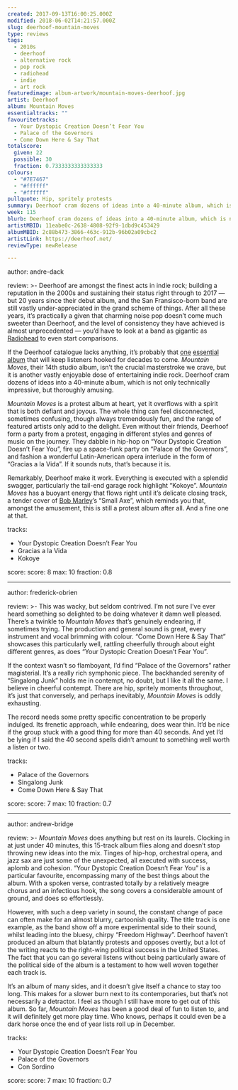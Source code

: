 ```yaml
---
created: 2017-09-13T16:00:25.000Z
modified: 2018-06-02T14:21:57.000Z
slug: deerhoof-mountain-moves
type: reviews
tags:
  - 2010s
  - deerhoof
  - alternative rock
  - pop rock
  - radiohead
  - indie
  - art rock
featuredimage: album-artwork/mountain-moves-deerhoof.jpg
artist: Deerhoof
album: Mountain Moves
essentialtracks: ""
favouritetracks:
  - Your Dystopic Creation Doesn’t Fear You
  - Palace of the Governors
  - Come Down Here & Say That
totalscore:
  given: 22
  possible: 30
  fraction: 0.7333333333333333
colours:
  - "#7E7467"
  - "#ffffff"
  - "#ffffff"
pullquote: Hip, spritely protests
summary: Deerhoof cram dozens of ideas into a 40-minute album, which is not only technically impressive, but thoroughly amusing. Mountain Moves is a protest album at heart, yet it overflows with a spirit that is both defiant and joyous.
week: 115
blurb: Deerhoof cram dozens of ideas into a 40-minute album, which is not only technically impressive, but thoroughly amusing. This is a defiant and joyous listen.
artistMBID: 11eabe0c-2638-4808-92f9-1dbd9c453429
albumMBID: 2c88b473-3866-463c-912b-96b02a09cbc2
artistLink: https://deerhoof.net/
reviewType: newRelease

---
```


author: andre-dack

review: >-
  Deerhoof are amongst the finest acts in indie rock; building a reputation in the 2000s and sustaining their status right through to 2017 — but 20 years since their debut album, and the San Fransisco-born band are still vastly under-appreciated in the grand scheme of things. After all these years, it’s practically a given that charming noise pop doesn’t come much sweeter than Deerhoof, and the level of consistency they have achieved is almost unprecedented — you’d have to look at a band as gigantic as [Radiohead](/reviews/radiohead-a-moon-shaped-pool/) to even start comparisons. 
  
  If the Deerhoof catalogue lacks anything, it’s probably that [one](/reviews/radiohead-ok-computer/) [essential](/reviews/nine-inch-nails-the-downward-spiral/) [album](/reviews/kendrick-lamar-to-pimp-a-butterfly/) that will keep listeners hooked for decades to come. *Mountain Moves*, their 14th studio album, isn’t the crucial masterstroke we crave, but it is another vastly enjoyable dose of entertaining indie rock. Deerhoof cram dozens of ideas into a 40-minute album, which is not only technically impressive, but thoroughly amusing. 
  
  *Mountain Moves* is a protest album at heart, yet it overflows with a spirit that is both defiant and joyous. The whole thing can feel disconnected, sometimes confusing, though always tremendously fun, and the range of featured artists only add to the delight. Even without their friends, Deerhoof form a party from a protest, engaging in different styles and genres of music on the journey. They dabble in hip-hop on “Your Dystopic Creation Doesn’t Fear You”, fire up a space-funk party on “Palace of the Governors”, and fashion a wonderful Latin-American opera interlude in the form of “Gracias a la Vida”. If it sounds nuts, that’s because it is. 
  
  Remarkably, Deerhoof make it work. Everything is executed with a splendid swagger, particularly the tail-end garage rock highlight “Kokoye”. *Mountain Moves* has a buoyant energy that flows right until it’s delicate closing track, a tender cover of [Bob Marley](/reviews/bob-marley-and-the-wailers-exodus/)’s “Small Axe”, which reminds you that, amongst the amusement, this is still a protest album after all. And a fine one at that.

tracks:
  - Your Dystopic Creation Doesn’t Fear You
  - ­­Gracias a la Vida
  - ­­Kokoye

score:
  score: 8
  max: 10
  fraction: 0.8

---
author: frederick-obrien

review: >-
  This was wacky, but seldom contrived. I’m not sure I’ve ever heard something so delighted to be doing whatever it damn well pleased. There’s a twinkle to *Mountain Moves* that’s genuinely endearing, if sometimes trying. The production and general sound is great, every instrument and vocal brimming with colour. “Come Down Here & Say That” showcases this particularly well, rattling cheerfully through about eight different genres, as does “Your Dystopic Creation Doesn’t Fear You”. 
  
  If the context wasn’t so flamboyant, I’d find “Palace of the Governors” rather magisterial. It’s a really rich symphonic piece. The backhanded serenity of “Singalong Junk” holds me in contempt, no doubt, but I like it all the same. I believe in cheerful contempt. There are hip, spritely moments throughout, it’s just that conversely, and perhaps inevitably, *Mountain Moves* is oddly exhausting. 
  
  The record needs some pretty specific concentration to be properly indulged. Its frenetic approach, while endearing, does wear thin. It’d be nice if the group stuck with a good thing for more than 40 seconds. And yet I’d be lying if I said the 40 second spells didn’t amount to something well worth a listen or two.

tracks:
  - Palace of the Governors
  - ­­Singalong Junk
  - ­­Come Down Here & Say That

score:
  score: 7
  max: 10
  fraction: 0.7

---
author: andrew-bridge

review: >-
  *Mountain Moves* does anything but rest on its laurels. Clocking in at just under 40 minutes, this 15-track album flies along and doesn’t stop throwing new ideas into the mix. Tinges of hip-hop, orchestral opera, and jazz sax are just some of the unexpected, all executed with success, aplomb and cohesion. “Your Dystopic Creation Doesn’t Fear You” is a particular favourite, encompassing many of the best things about the album. With a spoken verse, contrasted totally by a relatively meagre chorus and an infectious hook, the song covers a considerable amount of ground, and does so effortlessly. 
  
  However, with such a deep variety in sound, the constant change of pace can often make for an almost blurry, cartoonish quality. The title track is one example, as the band show off a more experimental side to their sound, whilst leading into the bluesy, chirpy “Freedom Highway”. Deerhoof haven’t produced an album that blatantly protests and opposes overtly, but a lot of the writing reacts to the right-wing political success in the United States. The fact that you can go several listens without being particularly aware of the political side of the album is a testament to how well woven together each track is. 
  
  It’s an album of many sides, and it doesn’t give itself a chance to stay too long. This makes for a slower burn next to its contemporaries, but that’s not necessarily a detractor. I feel as though I still have more to get out of this album. So far, *Mountain Moves* has been a good deal of fun to listen to, and it will definitely get more play time. Who knows, perhaps it could even be a dark horse once the end of year lists roll up in December.

tracks:
  - Your Dystopic Creation Doesn’t Fear You
  - ­­Palace of the Governors
  - ­­Con Sordino

score:
  score: 7
  max: 10
  fraction: 0.7
